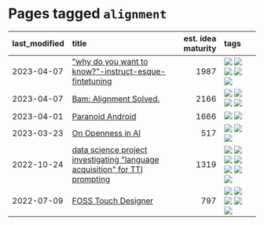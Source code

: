 # Pages tagged `alignment`

|last_modified|title|est. idea maturity|tags
|:---|:---|---:|:---|
|2023-04-07|["why do you want to know?"-instruct-esque-fintetuning](../whydoyouwantoknow.md)|1987|[![](https://img.shields.io/badge/tag-aiethics-936135)](../tags/aiethics.md) [![](https://img.shields.io/badge/tag-alignment-dad82b)](../tags/alignment.md) [![](https://img.shields.io/badge/tag-dialogue-deeba9)](../tags/dialogue.md) [![](https://img.shields.io/badge/tag-models-1614f8)](../tags/models.md) [![](https://img.shields.io/badge/tag-wip-92ab1c)](../tags/wip.md)|
|2023-04-07|[Bam: Alignment Solved.](../ezmode_alignment.md)|2166|[![](https://img.shields.io/badge/tag-alignment-dad82b)](../tags/alignment.md) [![](https://img.shields.io/badge/tag-dataset-12eec5)](../tags/dataset.md) [![](https://img.shields.io/badge/tag-experimental-c4c41f)](../tags/experimental.md) [![](https://img.shields.io/badge/tag-meta-752fd7)](../tags/meta.md)|
|2023-04-01|[Paranoid Android](../paranoid-android.md)|1666|[![](https://img.shields.io/badge/tag-alignment-dad82b)](../tags/alignment.md) [![](https://img.shields.io/badge/tag-experimental-c4c41f)](../tags/experimental.md)|
|2023-03-23|[On Openness in AI](../on_openness_in_ai.md)|517|[![](https://img.shields.io/badge/tag-alignment-dad82b)](../tags/alignment.md) [![](https://img.shields.io/badge/tag-publication-ea1833)](../tags/publication.md) [![](https://img.shields.io/badge/tag-publicgood-f14da)](../tags/publicgood.md)|
|2022-10-24|[data science project investigating "language acquisition" for TTI prompting](../tti_language_aqcuisition.md)|1319|[![](https://img.shields.io/badge/tag-alignment-dad82b)](../tags/alignment.md) [![](https://img.shields.io/badge/tag-dataset-12eec5)](../tags/dataset.md) [![](https://img.shields.io/badge/tag-experimental-c4c41f)](../tags/experimental.md) [![](https://img.shields.io/badge/tag-prompting-c4fb38)](../tags/prompting.md) [![](https://img.shields.io/badge/tag-publication-ea1833)](../tags/publication.md) [![](https://img.shields.io/badge/tag-publicgood-f14da)](../tags/publicgood.md) [![](https://img.shields.io/badge/tag-stability-9c3a4a)](../tags/stability.md)|
|2022-07-09|[FOSS Touch Designer](../FOSS_touch_designer.md)|797|[![](https://img.shields.io/badge/tag-alignment-dad82b)](../tags/alignment.md) [![](https://img.shields.io/badge/tag-animation-35d420)](../tags/animation.md) [![](https://img.shields.io/badge/tag-publicgood-f14da)](../tags/publicgood.md) [![](https://img.shields.io/badge/tag-tooling-1eefac)](../tags/tooling.md) [![](https://img.shields.io/badge/tag-wip-92ab1c)](../tags/wip.md)|